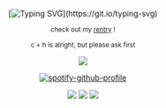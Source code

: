 <div align="center">

[![Typing SVG](https://readme-typing-svg.demolab.com?font=Orbitron&letterSpacing=0.2rem&duration=2000&pause=500&color=66B3FF&center=true&multiline=true&repeat=false&width=435&height=180&lines=Fast+as+you+can%2C+baby;Scratch+me+out%2C+free+yourself;Fast+as+you+can...;Fast+as+you+can%2C+baby;Scratch+me+out%2C+free+yourself;Fast+as+you+can.)](https://git.io/typing-svg)

<sub> check out my [rentry](https://rentry.co/DATAMISSING) !

<sub> c + h is alright, but please ask first
  
![](https://komarev.com/ghpvc/?username=notdeer&color=66b3ff&style=flat-square&label=&label=&#160;ᓚᘏᗢ&#160;&#160;&abbreviated=true)

[![spotify-github-profile](https://spotify-github-profile.kittinanx.com/api/view?uid=da9t9l71hreiuwbjemsjevzln&cover_image=true&theme=natemoo-re&show_offline=false&background_color=121212&interchange=false&bar_color=66b3ff&bar_color_cover=false)](https://github.com/kittinan/spotify-github-profile)

![](https://files.catbox.moe/02g2s4.gif) ![](https://files.catbox.moe/n6s31l.png) ![](https://files.catbox.moe/5c745b.png)
